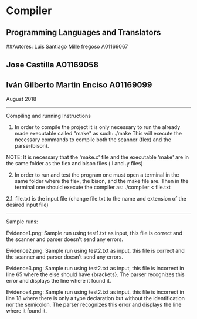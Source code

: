 # Compiler

## Programming Languages and Translators 

##Autores: 	Luis Santiago Mille fregoso	A01169067
##		Jose Castilla 			A01169058
## 		Iván Gilberto Martin Enciso	A01169099

August 2018

-----------------------------------------------------------------------------------------------
Compiling and running Instructions

1. In order to compile the project it is only necessary to run the already made executable called "make" as such: ./make
This will execute the necessary commands to compile both the scanner (flex) and the parser(bison). 

NOTE: It is necessary that the 'make.c' file and the executable 'make' are in the same folder as the flex and bison files (.l and .y files) 

2. In order to run and test the program one must open a terminal in the same folder where the flex, the bison, and the make file are. Then in the terminal one should execute the compiler as: 
./compiler < file.txt

2.1. file.txt is the input file (change file.txt to the name and extension of the desired input file)

------------------------------------------------------------------------------------------------

Sample runs:

Evidence1.png: Sample run using test1.txt as input, this file is correct and the scanner and parser doesn't send any errors. 

Evidence2.png: Sample run using test2.txt as input, this file is correct and the scanner and parser doesn't send any errors.

Evidence3.png: Sample run using test2.txt as input, this file is incorrect in line 65 where the else should have {brackets}. The parser recognizes this error and displays the line where it found it. 

Evidence4.png: Sample run using test2.txt as input, this file is incorrect in line 18 where there is only a type declaration but without the identification nor the semicolon. The parser recognizes this error and displays the line where it found it.
